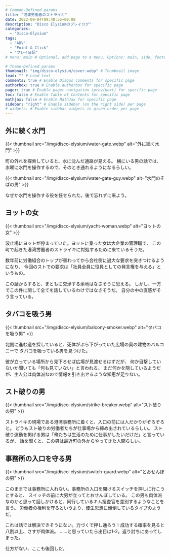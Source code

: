 ```yaml
---
# Common-Defined params
title: "港湾労働者のストライキ"
date: 2022-09-04T09:40:55+09:00
description: "Disco Elysiumのプレイログ"
categories:
  - "Disco-Elysium"
tags:
  - "ADV"
  - "Point & Click"
  - "プレイ日記"
# menu: main # Optional, add page to a menu. Options: main, side, footer

# Theme-Defined params
thumbnail: "img/disco-elysium/cover.webp" # Thumbnail image
lead: "" # Lead text
comments: true # Enable Disqus comments for specific page
authorbox: true # Enable authorbox for specific page
pager: true # Enable pager navigation (prev/next) for specific page
toc: false # Enable Table of Contents for specific page
mathjax: false # Enable MathJax for specific page
sidebar: "right" # Enable sidebar (on the right side) per page
# widgets: # Enable sidebar widgets in given order per page
---
```


## 外に続く水門

{{< thumbnail src="/img/disco-elysium/water-gate.webp" alt="外に続く水門" >}}

町の外れを探索していると、水に沈んだ通路が見える。
横にいる男の話では、水曜に水門を操作するので、そのとき通れるようになるらしい。

{{< thumbnail src="/img/disco-elysium/water-gate-guy.webp" alt="水門のそばの男" >}}

なぜか水門を操作する役を任せられた。後で忘れずに来よう。

## ヨットの女

{{< thumbnail src="/img/disco-elysium/yacht-woman.webp" alt="ヨットの女" >}}

波止場にヨットが停まっていた。ヨットに乗った女は大企業の管理職で、
この町で起きた港湾労働者のストライキに対処するために来ているそうだ。

数年前に労働組合のトップが替わってから会社側に過大な要求を突きつけるようになり、
今回のストでの要求は「社員全員に役員としての発言権を与える」というもの。

この話からすると、まともに交渉する余地はなさそうに思える。
しかし、一方でこの件に関して全てを話しているわけではなさそうだ。
自分の中の直感がそう言っている。

## タバコを吸う男

{{< thumbnail src="/img/disco-elysium/balcony-smoker.webp" alt="タバコを吸う男" >}}

北側に進む道を探していると、死体がぶら下がっていた広場の奥の建物のバルコニーで
タバコを吸っている男を見つけた。

彼が立っている場所から見下ろせば広場が見渡せるはずだが、
何か目撃していないか聞いても「何も見ていない」と言われる。
まだ何かを隠しているようだが、主人公は肉体派なので情報を引き出せるような知恵が足りない。

## スト破りの男

{{< thumbnail src="/img/disco-elysium/strike-breaker.webp" alt="スト破りの男" >}}

ストライキの現場である港湾事務所に着くと、入口の前には人だかりがぞろぞろと。
どうもスト破りの労働者たちが仕事場から締め出されているらしい。
スト破り運動を掲げる男は「俺たちは生活のために仕事がしたいだけだ」と言っているが、
話を聞くと、この男は最近町の外からやってきた人間らしい。

## 事務所の入口を守る男

{{< thumbnail src="/img/disco-elysium/switch-guard.webp" alt="とおせんぼの男" >}}

このままでは事務所に入れない。事務所の入口を開けるスイッチを押しに行こうとすると、
スイッチの前に大男が立ってとおせんぼしている。
この男も肉体派なのかと思って話しかけると、同行しているキム捜査官を差別するようなことを言う。
労働者の権利を守るというより、優生思想に傾倒しているタイプのようだ。

これは話では解決できそうにない。力づくで押し通ろう！成功する確率を見ると八割以上、さすが肉体派。
……と思っていたら出目は1-2。返り討ちにあってしまった。

仕方がない、ここも後回しだ。
